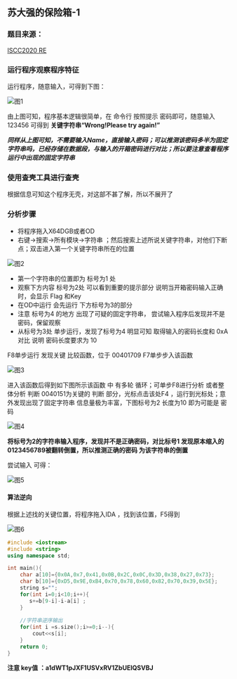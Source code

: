 ## 苏大强的保险箱-1

### 题目来源：

[ISCC2020 RE](https://github.com/lxwAsm/CTF/blob/master/re/苏大强的保险箱-1.exe)



### 运行程序观察程序特征

运行程序，随意输入，可得到下图：

![图1](D:\Binary_Study\苏大强的保险箱-1\1.PNG)

由上图可知，程序基本逻辑很简单，在 命令行 按照提示 密码即可，随意输入 123456 可得到 **关键字符串“Wrong!Please try again!”**

***同样从上图可知，不需要输入Name，直接输入密码；可以推测该密码多半为固定字符串吗，已经存储在数据段，与输入的开箱密码进行对比；所以要注意查看程序运行中出现的固定字符串***

### 使用查壳工具进行查壳

根据信息可知这个程序无壳，对这部不甚了解，所以不展开了



### 分析步骤

- 将程序拖入X64DGB或者OD
- 右键->搜索->所有模块->字符串  ；然后搜索上述所说关键字符串，对他们下断点；双击进入第一个关键字符串所在的位置

![图2](D:\Binary_Study\苏大强的保险箱-1\2.png)

- 第一个字符串的位置即为 标号为1 处
- 观察下方内容 标号为2处   可以看到重要的提示部分  说明当开箱密码输入正确时，会显示 Flag  和Key
- 在OD中运行  会先运行 下方标号为3的部分
- 注意 标号为4 的地方 出现了可疑的固定字符串， 尝试输入程序后发现并不是密码，保留观察
- 从标号为3处 单步运行，发现了标号为4  明显可知 取得输入的密码长度和 0xA对比 说明 密码长度要求为 10

F8单步运行 发现关键 比较函数，位于 00401709  F7单步步入该函数

![图3](D:\Binary_Study\苏大强的保险箱-1\3.png)



进入该函数后得到如下图所示该函数 中 有多轮 循环；可单步F8进行分析 或者整体分析  判断 0040151为关键的 判断 部分，光标点击该处F4 ，运行到光标处；意外发现出现了固定字符串 信息量极为丰富，下图标号为2 长度为10 即为可能是 密码



![图4](D:\Binary_Study\苏大强的保险箱-1\4.png)



**将标号为2的字符串输入程序，发现并不是正确密码，对比标号1 发现原本缩入的 0123456789被翻转倒置，所以推测正确的密码 为该字符串的倒置**



尝试输入 可得：

![图5](D:\Binary_Study\苏大强的保险箱-1\5.PNG)





#### 算法逆向

根据上述找的关键位置，将程序拖入IDA ，找到该位置，F5得到

![图6](D:\Binary_Study\苏大强的保险箱-1\6.PNG)



```c++
#include <iostream>
#include <string>
using namespace std;

int main(){
	char a[10]={0x0A,0x7,0x41,0x0B,0x2C,0x0C,0x3D,0x38,0x27,0x73};
	char b[10]={0xD5,0x9E,0xB4,0x70,0x78,0x60,0x82,0x70,0x39,0x5E};
	string s="";
	for(int i=0;i<10;i++){
	   s+=b[9-i]-i-a[i]	;
	}
	
	//字符串逆序输出 
	for(int i =s.size();i>=0;i--){
		cout<<s[i];
	}
	return 0;
}
```



**注意 key值  ：a1dWT1pJXF1USVxRV1ZbUElQSVBJ**



